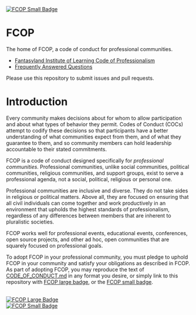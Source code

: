 <a href="https://github.com/fantasylandinst/fcop">
<img src="https://img.shields.io/badge/Code%20of%20Conduct-FCOP-green.svg"  alt="FCOP Small Badge">
</a>

# FCOP

The home of FCOP, a code of conduct for professional communities.

 * [Fantasyland Institute of Learning Code of Professionalism](CODE_OF_CONDUCT.md)
 * [Frequently Answered Questions](FAQ.md)

Please use this repository to submit issues and pull requests.

# Introduction

Every community makes decisions about for whom to allow participation and about what types of behavior they permit. Codes of Conduct (COCs) attempt to codify these decisions so that participants have a better understanding of what communities expect from them, and of what they guarantee to them, and so community members can hold leadership accountable to their stated commitments.

FCOP is a code of conduct designed specifically for _professional communities_. Professional communities, unlike social communities, political communities, religious communities, and support groups, exist to serve a professional agenda, not a social, political, religious or personal one.

Professional communities are inclusive and diverse. They do not take sides in religious or political matters. Above all, they are focused on ensuring that all civil individuals can come together and work productively in an environment that upholds the highest standards of professionalism, regardless of any differences between members that are inherent to pluralistic societies.

FCOP works well for professional events, educational events, conferences, open source projects, and other ad hoc, open communities that are squarely focused on professional goals.

To adopt FCOP in your professional community, you must pledge to uphold FCOP in your community and satisfy your obligations as described in FCOP. As part of adopting FCOP, you may reproduce the text of [CODE_OF_CONDUCT.md](CODE_OF_CONDUCT.md) in any format you desire, or simply link to this repository with [FCOP large badge](badge-fcop.png), or the [FCOP small badge](https://img.shields.io/badge/Code%20of%20Conduct-FCOP-green.svg).

<br>
<a href="https://github.com/fantasylandinst/fcop">
<img src="badge-fcop.png" alt="FCOP Large Badge">
</a>

<br>
<a href="https://github.com/fantasylandinst/fcop">
<img src="https://img.shields.io/badge/Code%20of%20Conduct-FCOP-green.svg" alt="FCOP Small Badge">
</a>
